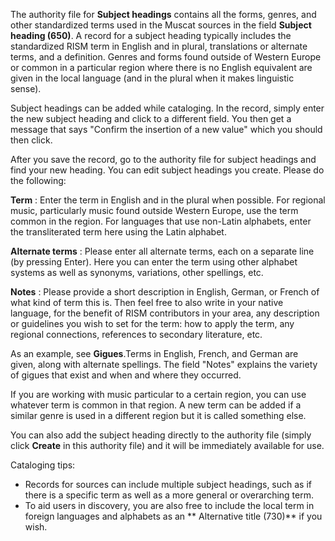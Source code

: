 The authority file for **Subject headings** contains all the forms, genres, and other standardized terms used in the
Muscat sources in the field **Subject heading (650)**. A record for a subject heading typically includes the
standardized RISM term in English and in plural, translations or alternate terms, and a definition. Genres and forms
found outside of Western Europe or common in a particular region where there is no English equivalent are given in the
local language (and in the plural when it makes linguistic sense).

Subject headings can be added while cataloging. In the record, simply enter the new subject heading and click to a
different field. You then get a message that says "Confirm the insertion of a new value" which you should then click.

After you save the record, go to the authority file for subject headings and find your new heading. You can edit subject
headings you create. Please do the following:

**Term** : Enter the term in English and in the plural when possible. For regional music, particularly music found
outside Western Europe, use the term common in the region. For languages that use non-Latin alphabets, enter the
transliterated term here using the Latin alphabet.

**Alternate terms** : Please enter all alternate terms, each on a separate line (by pressing Enter). Here you can enter
the term using other alphabet systems as well as synonyms, variations, other spellings, etc.

**Notes** : Please provide a short description in English, German, or French of what kind of term this is. Then feel
free to also write in your native language, for the benefit of RISM contributors in your area, any description or
guidelines you wish to set for the term: how to apply the term, any regional connections, references to secondary
literature, etc.

As an example, see **Gigues**.Terms in English, French, and German are given, along with alternate spellings. The
field "Notes" explains the variety of gigues that exist and when and where they occurred.

If you are working with music particular to a certain region, you can use whatever term is common in that region. A new
term can be added if a similar genre is used in a different region but it is called something else.

You can also add the subject heading directly to the authority file (simply click **Create** in this authority file) and
it will be immediately available for use.

Cataloging tips:

- Records for sources can include multiple subject headings, such as if there is a specific term as well as a more
  general or overarching term.
- To aid users in discovery, you are also free to include the local term in foreign languages and alphabets as an **
  Alternative title (730)** if you wish.
